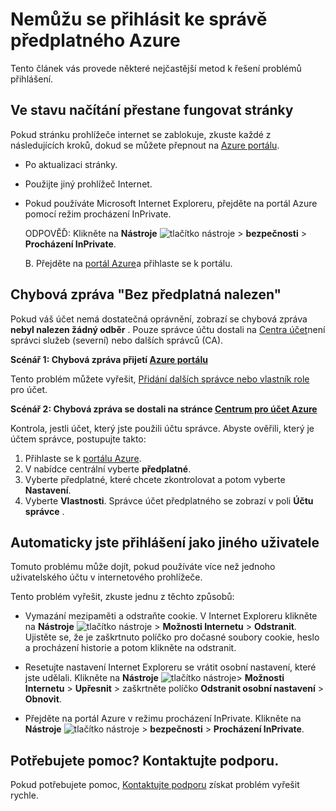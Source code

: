 <properties
    pageTitle="Nemůžu se přihlásit k odběru Azure | Microsoft Azure"
    description="Popisuje, jak vyřešit některé nejčastější problémy s Azure předplatné přihlášení."
    services=""
    documentationCenter=""
    authors="genlin"
    manager="mbaldwin"
    editor=""
    tags="billing"
    />

<tags
    ms.service="billing"
    ms.workload="na"
    ms.tgt_pltfrm="na"
    ms.devlang="na"
    ms.topic="article"
    ms.date="10/25/2016"
    ms.author="genli"/>

# <a name="i-cant-sign-in-to-manage-my-azure-subscription"></a>Nemůžu se přihlásit ke správě předplatného Azure

Tento článek vás provede některé nejčastější metod k řešení problémů přihlášení.

## <a name="page-hangs-in-the-loading-status"></a>Ve stavu načítání přestane fungovat stránky

Pokud stránku prohlížeče internet se zablokuje, zkuste každé z následujících kroků, dokud se můžete přepnout na [Azure portálu](https://portal.azure.com).

-   Po aktualizaci stránky.
-   Použijte jiný prohlížeč Internet.
-   Pokud používáte Microsoft Internet Exploreru, přejděte na portál Azure pomocí režim procházení InPrivate. 

    ODPOVĚĎ:  Klikněte na **Nástroje** ![tlačítko nástroje](./media/billing-cannot-login-subscription/Toolsbutton.png) > **bezpečnosti** > **Procházení InPrivate**.

    B.  Přejděte na [portál Azure](https://portal.azure.com)a přihlaste se k portálu.

## <a name="error-message-no-subscriptions-found"></a>Chybová zpráva "Bez předplatná nalezen"

Pokud váš účet nemá dostatečná oprávnění, zobrazí se chybová zpráva **nebyl nalezen žádný odběr** . Pouze správce účtu dostali na [Centra účet](https://account.windowsazure.com/)není správci služeb (severní) nebo dalších správců (CA).

**Scénář 1: Chybová zpráva přijetí [Azure portálu](https://portal.azure.com)**

Tento problém můžete vyřešit, [Přidání dalších správce nebo vlastník role](billing-add-change-azure-subscription-administrator.md) pro účet.

**Scénář 2: Chybová zpráva se dostali na stránce [Centrum pro účet Azure](https://account.windowsazure.com/Subscriptions)**

Kontrola, jestli účet, který jste použili účtu správce. Abyste ověřili, který je účtem správce, postupujte takto:

1.  Přihlaste se k [portálu Azure](https://portal.azure.com).
2.  V nabídce centrální vyberte **předplatné**.
3.  Vyberte předplatné, které chcete zkontrolovat a potom vyberte **Nastavení**.
4.  Vyberte **Vlastnosti**. Správce účet předplatného se zobrazí v poli **Účtu správce** .

## <a name="you-are-automatically-signed-in-as-a-different-user"></a>Automaticky jste přihlášení jako jiného uživatele

Tomuto problému může dojít, pokud používáte více než jednoho uživatelského účtu v internetového prohlížeče.

Tento problém vyřešit, zkuste jednu z těchto způsobů:

-   Vymazání mezipaměti a odstraňte cookie. V Internet Exploreru klikněte na **Nástroje** ![tlačítko nástroje](./media/billing-cannot-login-subscription/Toolsbutton.png) > **Možnosti Internetu** > **Odstranit**. Ujistěte se, že je zaškrtnuto políčko pro dočasné soubory cookie, heslo a procházení historie a potom klikněte na odstranit.

-   Resetujte nastavení Internet Exploreru se vrátit osobní nastavení, které jste udělali. Klikněte na **Nástroje** ![tlačítko nástroje](./media/billing-cannot-login-subscription/Toolsbutton.png)> **Možnosti Internetu** > **Upřesnit** > zaškrtněte políčko **Odstranit osobní nastavení** > **Obnovit**.

-   Přejděte na portál Azure v režimu procházení InPrivate. Klikněte na **Nástroje** ![tlačítko nástroje](./media/billing-cannot-login-subscription/Toolsbutton.png) > **bezpečnosti** > **Procházení InPrivate**.

## <a name="need-help-contact-support"></a>Potřebujete pomoc? Kontaktujte podporu. 

Pokud potřebujete pomoc, [Kontaktujte podporu](https://portal.azure.com/?#blade/Microsoft_Azure_Support/HelpAndSupportBlade) získat problém vyřešit rychle. 